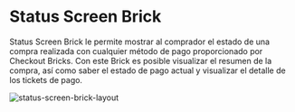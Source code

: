 # Status Screen Brick

Status Screen Brick le permite mostrar al comprador el estado de una compra realizada con cualquier método de pago proporcionado por Checkout Bricks. Con este Brick es posible visualizar el resumen de la compra, así como saber el estado de pago actual y visualizar el detalle de los tickets de pago.

![status-screen-brick-layout](checkout-bricks/status-screen-brick-layout-es.gif)